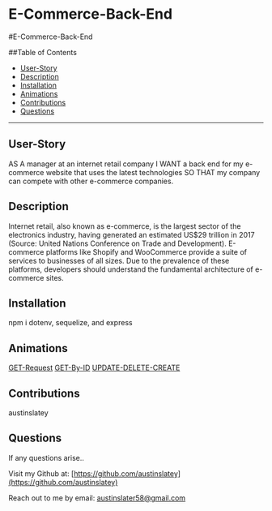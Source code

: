 # E-Commerce-Back-End

#E-Commerce-Back-End


  ##Table of Contents

  * [User-Story](#user-story)
  * [Description](#description)
  * [Installation](#installation)
  * [Animations](#animations)
  * [Contributions](#contributions)
  * [Questions](#questions)

 
  


  ---

  ## User-Story
  AS A manager at an internet retail company
  I WANT a back end for my e-commerce website that uses the latest technologies 
  SO THAT my company can compete with other e-commerce companies.

  ## Description
  Internet retail, also known as e-commerce, is the largest sector of the electronics industry, having generated an estimated US$29 trillion in 2017 (Source: United Nations Conference on Trade and Development). E-commerce platforms like Shopify and WooCommerce provide a suite of services to businesses of all sizes. Due to the prevalence of these platforms, developers should understand the fundamental architecture of e-commerce sites.

  ## Installation
  npm i dotenv, sequelize, and express

  ## Animations
  [GET-Request](./animations/first.gif)
  [GET-By-ID](animations/second.gif)
  [UPDATE-DELETE-CREATE](animations/third.gif)
  ## Contributions
  austinslatey
  ## Questions

  If any questions arise..

  Visit my Github at: [https://github.com/austinslatey](https://github.com/austinslatey)

  Reach out to me by email: austinslater58@gmail.com

